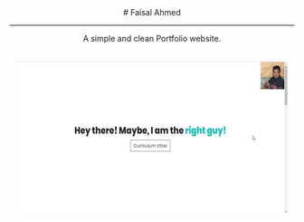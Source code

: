 <div  align="center">
# Faisal Ahmed

<hr style="background-color:black;">

<p>A simple and clean Portfolio website.</p>

<br>
<img src="resources/portfolio.gif" alt="portfolio gif">
</div>
